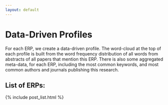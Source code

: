 ```yaml
---
layout: default
---
```


# Data-Driven Profiles

For each ERP, we create a data-driven profile. The word-cloud at the top of each profile is built from the word frequency distribution of all words from abstracts of all papers that mention this ERP. There is also some aggregated meta-data, for each ERP, including the most common keywords, and most common authors and journals publishing this research.


## List of ERPs:
{% include post_list.html %}

